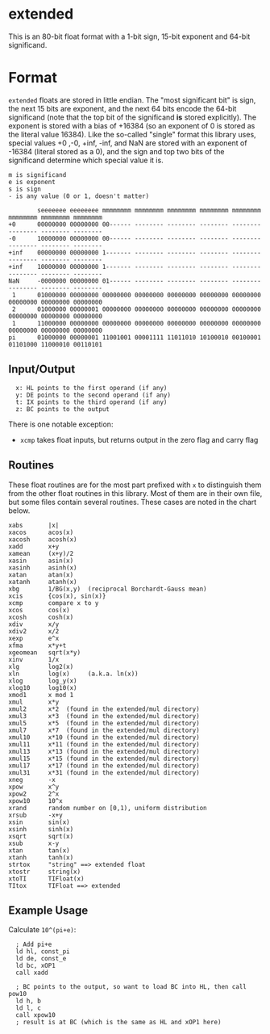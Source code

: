 # extended
This is an 80-bit float format with a 1-bit sign, 15-bit exponent and 64-bit
significand.

# Format
`extended` floats are stored in little endian. The "most significant bit" is
sign, the next 15 bits are exponent, and the next 64 bits encode the 64-bit
significand (note that the top bit of the significand **is** stored explicitly).
The exponent is stored with a bias of +16384 (so an exponent of 0 is stored as
the literal value 16384). Like the so-called "single" format this library uses,
special values +0 ,-0, +inf, -inf, and NaN are stored with an exponent of -16384
(literal stored as a 0), and the sign and top two bits of the significand
determine which special value it is.

```
m is significand
e is exponent
s is sign
- is any value (0 or 1, doesn't matter)

        seeeeeee eeeeeeee mmmmmmmm mmmmmmmm mmmmmmmm mmmmmmmm mmmmmmmm mmmmmmmm mmmmmmmm mmmmmmmm
+0      00000000 00000000 00------ -------- -------- -------- -------- -------- -------- --------
-0      10000000 00000000 00------ -------- -------- -------- -------- -------- -------- --------
+inf    00000000 00000000 1------- -------- -------- -------- -------- -------- -------- --------
+inf    10000000 00000000 1------- -------- -------- -------- -------- -------- -------- --------
NaN     -0000000 00000000 01------ -------- -------- -------- -------- -------- -------- --------
 1      01000000 00000000 00000000 00000000 00000000 00000000 00000000 00000000 00000000 00000000
 2      01000000 00000001 00000000 00000000 00000000 00000000 00000000 00000000 00000000 00000000
 1      11000000 00000000 00000000 00000000 00000000 00000000 00000000 00000000 00000000 00000000
pi      01000000 00000001 11001001 00001111 11011010 10100010 00100001 01101000 11000010 00110101

```

## Input/Output
```
  x: HL points to the first operand (if any)
  y: DE points to the second operand (if any)
  t: IX points to the third operand (if any)
  z: BC points to the output
```
There is one notable exception:

* `xcmp` takes float inputs, but returns output in the zero flag and carry flag

## Routines
These float routines are for the most part prefixed with `x` to distinguish
them from the other float routines in this library. Most of them are in their
own file, but some files contain several routines. These cases are noted in the
chart below.

```
xabs       |x|
xacos      acos(x)
xacosh     acosh(x)
xadd       x+y
xamean     (x+y)/2
xasin      asin(x)
xasinh     asinh(x)
xatan      atan(x)
xatanh     atanh(x)
xbg        1/BG(x,y)  (reciprocal Borchardt-Gauss mean)
xcis       {cos(x), sin(x)}
xcmp       compare x to y
xcos       cos(x)
xcosh      cosh(x)
xdiv       x/y
xdiv2      x/2
xexp       e^x
xfma       x*y+t
xgeomean   sqrt(x*y)
xinv       1/x
xlg        log2(x)
xln        log(x)     (a.k.a. ln(x))
xlog       log_y(x)
xlog10     log10(x)
xmod1      x mod 1
xmul       x*y
xmul2      x*2  (found in the extended/mul directory)
xmul3      x*3  (found in the extended/mul directory)
xmul5      x*5  (found in the extended/mul directory)
xmul7      x*7  (found in the extended/mul directory)
xmul10     x*10 (found in the extended/mul directory)
xmul11     x*11 (found in the extended/mul directory)
xmul13     x*13 (found in the extended/mul directory)
xmul15     x*15 (found in the extended/mul directory)
xmul17     x*17 (found in the extended/mul directory)
xmul31     x*31 (found in the extended/mul directory)
xneg       -x
xpow       x^y
xpow2      2^x
xpow10     10^x
xrand      random number on [0,1), uniform distribution
xrsub      -x+y
xsin       sin(x)
xsinh      sinh(x)
xsqrt      sqrt(x)
xsub       x-y
xtan       tan(x)
xtanh      tanh(x)
strtox     "string" ==> extended float
xtostr     string(x)
xtoTI      TIFloat(x)
TItox      TIFloat ==> extended
```

## Example Usage
Calculate `10^(pi+e)`:

```
  ; Add pi+e
  ld hl, const_pi
  ld de, const_e
  ld bc, xOP1
  call xadd

  ; BC points to the output, so want to load BC into HL, then call pow10
  ld h, b
  ld l, c
  call xpow10
  ; result is at BC (which is the same as HL and xOP1 here)
```
